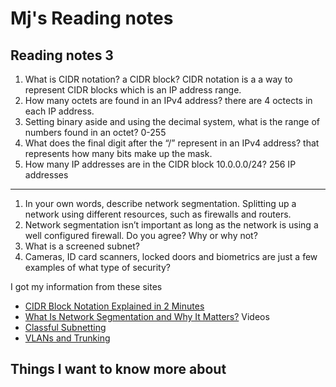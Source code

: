 # Mj's Reading notes 

## Reading notes 3


1. What is CIDR notation? a CIDR block? CIDR notation is a a way to represent CIDR blocks which is an IP address range. 
2. How many octets are found in an IPv4 address? there are 4 octects in each IP address. 
3. Setting binary aside and using the decimal system, what is the range of numbers found in an octet? 0-255
4. What does the final digit after the “/” represent in an IPv4 address? that represents how many bits make up the mask. 
5. How many IP addresses are in the CIDR block 10.0.0.0/24? 256 IP addresses
---

1. In your own words, describe network segmentation. Splitting up a network using different resources, such as firewalls and routers.  
2. Network segmentation isn’t important as long as the network is using a well configured firewall. Do you agree? Why or why not? 
3. What is a screened subnet?
4. Cameras, ID card scanners, locked doors and biometrics are just a few examples of what type of security?

I got my information from these sites 
- [CIDR Block Notation Explained in 2 Minutes](https://medium.com/@ethicalentrepreneur/cidr-block-notation-explained-in-2-minutes-1010ec0dbc15)
- [What Is Network Segmentation and Why It Matters?](https://www.comptia.org/blog/security-awareness-training-network-segmentation)
Videos
- [Classful Subnetting](https://www.professormesser.com/network-plus/n10-008/n10-008-video/classful-subnetting-n10-008/)
- [VLANs and Trunking](https://www.professormesser.com/network-plus/n10-008/n10-008-video/vlans-and-trunking-n10-008/)

## Things I want to know more about